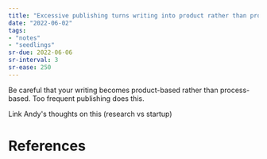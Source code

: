 ```yaml
---
title: "Excessive publishing turns writing into product rather than process-based"
date: "2022-06-02"
tags:
- "notes"
- "seedlings"
sr-due: 2022-06-06
sr-interval: 3
sr-ease: 250
---
```


Be careful that your writing becomes product-based rather than process-based. Too frequent publishing does this.

Link Andy's thoughts on this (research vs startup)


# References
